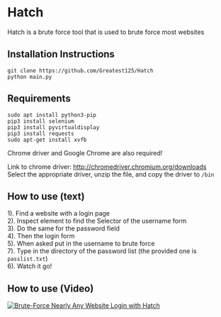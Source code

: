 # Hatch
Hatch is a brute force tool that is used to brute force most websites


## Installation Instructions
```
git clone https://github.com/Greatest125/Hatch
python main.py
```

## Requirements
```
sudo apt install python3-pip
pip3 install selenium
pip3 install pyvirtualdisplay
pip3 install requests
sudo apt-get install xvfb
```
Chrome driver and Google Chrome are also required!

Link to chrome driver: http://chromedriver.chromium.org/downloads
<br>
Select the appropriate driver, unzip the file, and copy the driver to `/bin`
<br>
## How to use (text)
1). Find a website with a login page<br>
2). Inspect element to find the Selector of the username form<br>
3). Do the same for the password field<br>
4). Then the login form <br>
5). When asked put in the username to brute force<br>
7). Type in the directory of the password list (the provided one is `passlist.txt`)<br>
6). Watch it go!

## How to use (Video)
[![Brute-Force Nearly Any Website Login with Hatch](https://i.imgur.com/xdf5oRX.jpg)](https://vimeo.com/391670156 "Brute-Force Nearly Any Website Login with Hatch")
